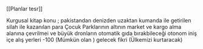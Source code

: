 [[Planlar tesr]]


Kurgusal kitap konu ; pakistandan denizden uzaktan kumanda ile getirilen
silah ile kazanılan para
Çocuk Parklarının altının market ve kargo alma alanına çevrilmei
ve büyük dronların otomatik gıda bırakbileceği otonom iniş içe alış yerleri
-100 (Mümkün olan ) gelecek fikri (Ülkemizi kurtaracak)